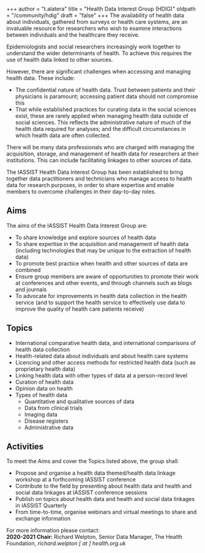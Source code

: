 +++
author = "t.alatera"
title = "Health Data Interest Group (HDIG)"
oldpath = "/community/hdig"
draft = "false"
+++
The availability of health data about individuals, gathered from surveys or health care systems, are an invaluable resource for researchers who wish to examine interactions between individuals and the healthcare they receive.

Epidemiologists and social researchers increasingly work together to understand the wider determinants of health. To achieve this requires the use of health data linked to other sources.

However, there are significant challenges when accessing and managing health data. These include:

- The confidential nature of health data. Trust between patients and their physicians is paramount; accessing patient data should not compromise this
- That while established practices for curating data in the social sciences exist, these are rarely applied when managing health data outside of social sciences. This reflects the administrative nature of much of the health data required for analyses; and the difficult circumstances in which health data are often collected.

There will be many data professionals who are charged with managing the acquisition, storage, and management of health data for researchers at their institutions.  This can include facilitating linkages to other sources of data.

The IASSIST Health Data Interest Group has been established to bring together data practitioners and technicians who manage access to health data for research purposes, in order to share expertise and enable members to overcome challenges in their day-to-day roles. 

## Aims

The aims of the IASSIST Health Data Interest Group are:

- To share knowledge and explore sources of health data
- To share expertise in the acquisition and management of health data (including technologies that may be unique to the extraction of health data)
- To promote best practice when health and other sources of data are combined
- Ensure group members are aware of opportunities to promote their work at conferences and other events, and through channels such as blogs and journals
- To advocate for improvements in health data collection in the health service (and to support the health service to effectively use data to improve the quality of health care patients receive)

## Topics

- International comparative health data, and international comparisons of health data collection
- Health-related data about individuals and about health care systems
- Licencing and other access methods for restricted health data (such as proprietary health data)
- Linking health data with other types of data at a person-record level
- Curation of health data
- Opinion data on health
- Types of health data
	- Quantitative and qualitative sources of data
	- Data from clinical trials
	- Imaging data
	- Disease registers
	- Administrative data

## Activities

To meet the Aims and cover the Topics listed above, the group shall:

- Propose and organise a health data themed/health data linkage workshop at a forthcoming IASSIST conference
- Contribute to the field by presenting about health data and health and social data linkages at IASSIST conference sessions
- Publish on topics about health data and health and social data linkages in IASSIST Quarterly
- From time-to-time, organise webinars and virtual meetings to share and exchange information

For more information please contact:<br />
**2020-2021 Chair:** Richard Welpton, Senior Data Manager, The Health Foundation, *richard.welpton [ at ] health.org.uk*